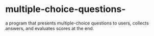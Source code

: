 # multiple-choice-questions-
a program that presents multiple-choice questions to users, collects answers, and evaluates scores at the end.
